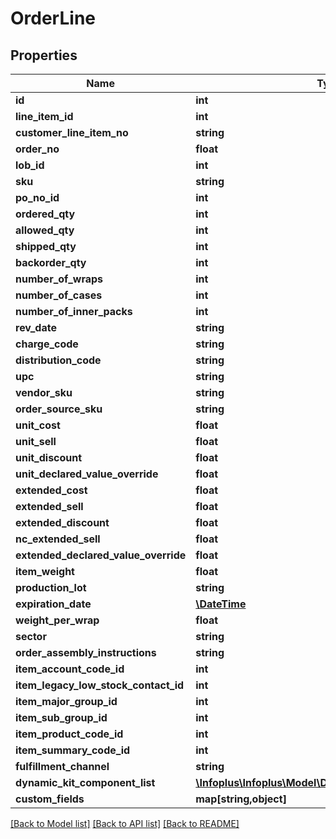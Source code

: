 # OrderLine

## Properties
Name | Type | Description | Notes
------------ | ------------- | ------------- | -------------
**id** | **int** |  | [optional] 
**line_item_id** | **int** |  | [optional] 
**customer_line_item_no** | **string** |  | [optional] 
**order_no** | **float** |  | [optional] 
**lob_id** | **int** |  | 
**sku** | **string** |  | 
**po_no_id** | **int** |  | [optional] 
**ordered_qty** | **int** |  | 
**allowed_qty** | **int** |  | [optional] 
**shipped_qty** | **int** |  | [optional] 
**backorder_qty** | **int** |  | [optional] 
**number_of_wraps** | **int** |  | [optional] 
**number_of_cases** | **int** |  | [optional] 
**number_of_inner_packs** | **int** |  | [optional] 
**rev_date** | **string** |  | [optional] 
**charge_code** | **string** |  | [optional] 
**distribution_code** | **string** |  | [optional] 
**upc** | **string** |  | [optional] 
**vendor_sku** | **string** |  | [optional] 
**order_source_sku** | **string** |  | [optional] 
**unit_cost** | **float** |  | [optional] 
**unit_sell** | **float** |  | [optional] 
**unit_discount** | **float** |  | [optional] 
**unit_declared_value_override** | **float** |  | [optional] 
**extended_cost** | **float** |  | [optional] 
**extended_sell** | **float** |  | [optional] 
**extended_discount** | **float** |  | [optional] 
**nc_extended_sell** | **float** |  | [optional] 
**extended_declared_value_override** | **float** |  | [optional] 
**item_weight** | **float** |  | [optional] 
**production_lot** | **string** |  | [optional] 
**expiration_date** | [**\DateTime**](\DateTime.md) |  | [optional] 
**weight_per_wrap** | **float** |  | [optional] 
**sector** | **string** |  | [optional] 
**order_assembly_instructions** | **string** |  | [optional] 
**item_account_code_id** | **int** |  | [optional] 
**item_legacy_low_stock_contact_id** | **int** |  | [optional] 
**item_major_group_id** | **int** |  | [optional] 
**item_sub_group_id** | **int** |  | [optional] 
**item_product_code_id** | **int** |  | [optional] 
**item_summary_code_id** | **int** |  | [optional] 
**fulfillment_channel** | **string** |  | [optional] 
**dynamic_kit_component_list** | [**\Infoplus\Infoplus\Model\DynamicKitComponentLine[]**](DynamicKitComponentLine.md) |  | [optional] 
**custom_fields** | **map[string,object]** |  | [optional] 

[[Back to Model list]](../README.md#documentation-for-models) [[Back to API list]](../README.md#documentation-for-api-endpoints) [[Back to README]](../README.md)


